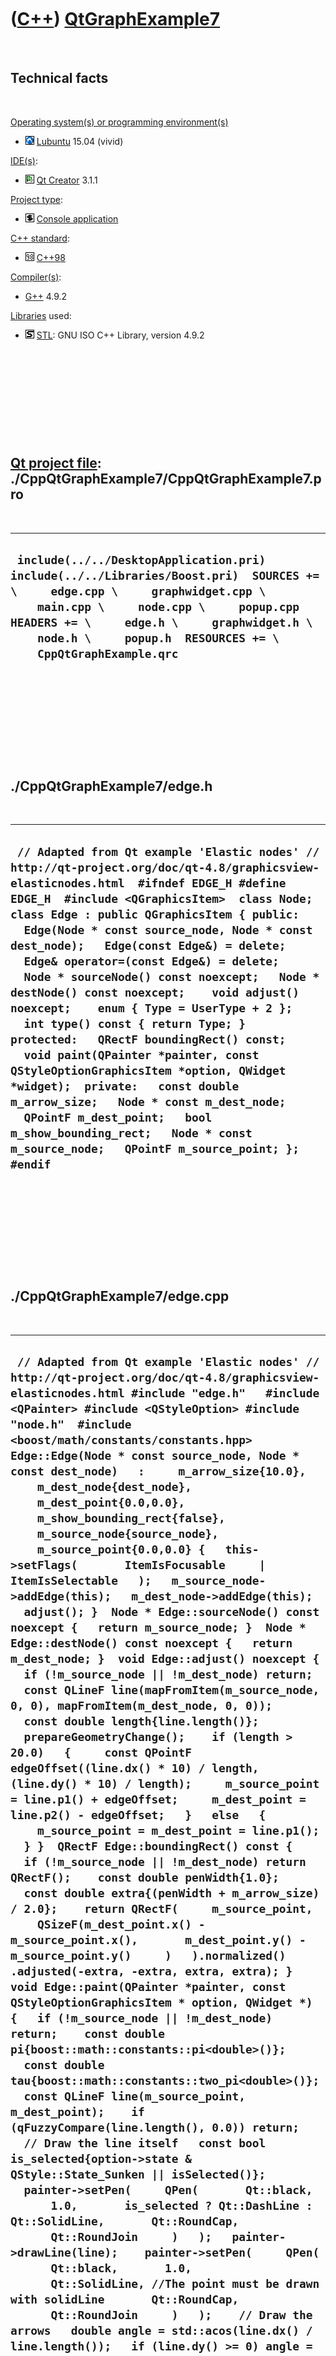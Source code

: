 
 

 

 

 

 

([C++](Cpp.md)) [QtGraphExample7](CppQtGraphExample7.md)
==========================================================

 

Technical facts
---------------

 

[Operating system(s) or programming environment(s)](CppOs.md)

-   ![Lubuntu](PicLubuntu.png) [Lubuntu](CppLubuntu.md) 15.04 (vivid)

[IDE(s)](CppIde.md):

-   ![Qt Creator](PicQtCreator.png) [Qt Creator](CppQtCreator.md) 3.1.1

[Project type](CppQtProjectType.md):

-   ![console](PicConsole.png) [Console
    application](CppConsoleApplication.md)

[C++ standard](CppStandard.md):

-   ![C++98](PicCpp98.png) [C++98](Cpp98.md)

[Compiler(s)](CppCompiler.md):

-   [G++](CppGpp.md) 4.9.2

[Libraries](CppLibrary.md) used:

-   ![STL](PicStl.png) [STL](CppStl.md): GNU ISO C++ Library, version
    4.9.2

 

 

 

 

 

[Qt project file](CppQtProjectFile.md): ./CppQtGraphExample7/CppQtGraphExample7.pro
------------------------------------------------------------------------------------

 

  ----------------------------------------------------------------------------------------------------------------------------------------------------------------------------------------------------------------------------------------------------------------------------------------------
  ` include(../../DesktopApplication.pri) include(../../Libraries/Boost.pri)  SOURCES += \     edge.cpp \     graphwidget.cpp \     main.cpp \     node.cpp \     popup.cpp  HEADERS += \     edge.h \     graphwidget.h \     node.h \     popup.h  RESOURCES += \     CppQtGraphExample.qrc`
  ----------------------------------------------------------------------------------------------------------------------------------------------------------------------------------------------------------------------------------------------------------------------------------------------

 

 

 

 

 

./CppQtGraphExample7/edge.h
---------------------------

 

  ----------------------------------------------------------------------------------------------------------------------------------------------------------------------------------------------------------------------------------------------------------------------------------------------------------------------------------------------------------------------------------------------------------------------------------------------------------------------------------------------------------------------------------------------------------------------------------------------------------------------------------------------------------------------------------------------------------------------------------------------------------------------------------------------------------------------------------------------------------------------------------
  ` // Adapted from Qt example 'Elastic nodes' // http://qt-project.org/doc/qt-4.8/graphicsview-elasticnodes.html  #ifndef EDGE_H #define EDGE_H  #include <QGraphicsItem>  class Node;  class Edge : public QGraphicsItem { public:   Edge(Node * const source_node, Node * const dest_node);   Edge(const Edge&) = delete;   Edge& operator=(const Edge&) = delete;    Node * sourceNode() const noexcept;   Node * destNode() const noexcept;    void adjust() noexcept;    enum { Type = UserType + 2 };   int type() const { return Type; }  protected:   QRectF boundingRect() const;   void paint(QPainter *painter, const QStyleOptionGraphicsItem *option, QWidget *widget);  private:   const double m_arrow_size;   Node * const m_dest_node;   QPointF m_dest_point;   bool m_show_bounding_rect;   Node * const m_source_node;   QPointF m_source_point; };   #endif`
  ----------------------------------------------------------------------------------------------------------------------------------------------------------------------------------------------------------------------------------------------------------------------------------------------------------------------------------------------------------------------------------------------------------------------------------------------------------------------------------------------------------------------------------------------------------------------------------------------------------------------------------------------------------------------------------------------------------------------------------------------------------------------------------------------------------------------------------------------------------------------------------

 

 

 

 

 

./CppQtGraphExample7/edge.cpp
-----------------------------

 

  -------------------------------------------------------------------------------------------------------------------------------------------------------------------------------------------------------------------------------------------------------------------------------------------------------------------------------------------------------------------------------------------------------------------------------------------------------------------------------------------------------------------------------------------------------------------------------------------------------------------------------------------------------------------------------------------------------------------------------------------------------------------------------------------------------------------------------------------------------------------------------------------------------------------------------------------------------------------------------------------------------------------------------------------------------------------------------------------------------------------------------------------------------------------------------------------------------------------------------------------------------------------------------------------------------------------------------------------------------------------------------------------------------------------------------------------------------------------------------------------------------------------------------------------------------------------------------------------------------------------------------------------------------------------------------------------------------------------------------------------------------------------------------------------------------------------------------------------------------------------------------------------------------------------------------------------------------------------------------------------------------------------------------------------------------------------------------------------------------------------------------------------------------------------------------------------------------------------------------------------------------------------------------------------------------------------------------------------------------------------------------------------------------------------------------------------------------------------------------------------------------------------------------------------------------------------------------------------------------------------------------------------------------------------------------------------------------------------------------------------------------------------------------------------------------------------------------------------------------------------------------------------------------------------------------------------------------------------------------------------------------------------------------------------------------------------------------------------------------------------------------------------------------------------------------------------------------------------------------------------------------------------------------------------------------------------------------------------------------------------------------------------------------------------------------------------------------------------------------------------------------------------------------------------------------------------------------------------------------------------------------------------------------------------------------------------------------------------
  ` // Adapted from Qt example 'Elastic nodes' // http://qt-project.org/doc/qt-4.8/graphicsview-elasticnodes.html #include "edge.h"   #include <QPainter> #include <QStyleOption> #include "node.h"  #include <boost/math/constants/constants.hpp>  Edge::Edge(Node * const source_node, Node * const dest_node)   :     m_arrow_size{10.0},     m_dest_node{dest_node},     m_dest_point{0.0,0.0},     m_show_bounding_rect{false},     m_source_node{source_node},     m_source_point{0.0,0.0} {   this->setFlags(       ItemIsFocusable     | ItemIsSelectable   );   m_source_node->addEdge(this);   m_dest_node->addEdge(this);   adjust(); }  Node * Edge::sourceNode() const noexcept {   return m_source_node; }  Node * Edge::destNode() const noexcept {   return m_dest_node; }  void Edge::adjust() noexcept {   if (!m_source_node || !m_dest_node) return;    const QLineF line(mapFromItem(m_source_node, 0, 0), mapFromItem(m_dest_node, 0, 0));   const double length{line.length()};    prepareGeometryChange();    if (length > 20.0)   {     const QPointF edgeOffset((line.dx() * 10) / length, (line.dy() * 10) / length);     m_source_point = line.p1() + edgeOffset;     m_dest_point = line.p2() - edgeOffset;   }   else   {     m_source_point = m_dest_point = line.p1();   } }  QRectF Edge::boundingRect() const {   if (!m_source_node || !m_dest_node) return QRectF();    const double penWidth{1.0};   const double extra{(penWidth + m_arrow_size) / 2.0};    return QRectF(     m_source_point,     QSizeF(m_dest_point.x() - m_source_point.x(),       m_dest_point.y() - m_source_point.y()     )   ).normalized()    .adjusted(-extra, -extra, extra, extra); }  void Edge::paint(QPainter *painter, const QStyleOptionGraphicsItem * option, QWidget *) {   if (!m_source_node || !m_dest_node) return;    const double pi{boost::math::constants::pi<double>()};   const double tau{boost::math::constants::two_pi<double>()};     const QLineF line(m_source_point, m_dest_point);    if (qFuzzyCompare(line.length(), 0.0)) return;    // Draw the line itself   const bool is_selected{option->state & QStyle::State_Sunken || isSelected()};   painter->setPen(     QPen(       Qt::black,       1.0,       is_selected ? Qt::DashLine : Qt::SolidLine,       Qt::RoundCap,       Qt::RoundJoin     )   );   painter->drawLine(line);    painter->setPen(     QPen(       Qt::black,       1.0,       Qt::SolidLine, //The point must be drawn with solidLine       Qt::RoundCap,       Qt::RoundJoin     )   );    // Draw the arrows   double angle = std::acos(line.dx() / line.length());   if (line.dy() >= 0) angle = tau - angle;    using std::sin;   using std::cos;   const QPointF sourceArrowP1{m_source_point + QPointF(sin(angle + pi / 3.0) * m_arrow_size,cos(angle + pi / 3.0) * m_arrow_size)};   const QPointF sourceArrowP2{m_source_point + QPointF(sin(angle + pi - pi / 3.0) * m_arrow_size,cos(angle + pi - pi / 3.0) * m_arrow_size)};   const QPointF destArrowP1{m_dest_point + QPointF(sin(angle - pi / 3.0) * m_arrow_size,cos(angle - pi / 3.0) * m_arrow_size)};   const QPointF destArrowP2{m_dest_point + QPointF(sin(angle - pi + pi / 3.0) * m_arrow_size,cos(angle - pi + pi / 3.0) * m_arrow_size)};    painter->setBrush(Qt::black);   painter->drawPolygon(QPolygonF() << line.p1() << sourceArrowP1 << sourceArrowP2);   painter->drawPolygon(QPolygonF() << line.p2() << destArrowP1 << destArrowP2);    //Draw the bounding rectangle   if (m_show_bounding_rect)   {     painter->setBrush(QBrush(QColor(0,0,255,32)));     painter->setPen(QPen(QColor(0,0,255,64)));     painter->drawRect(this->boundingRect());   } }`
  -------------------------------------------------------------------------------------------------------------------------------------------------------------------------------------------------------------------------------------------------------------------------------------------------------------------------------------------------------------------------------------------------------------------------------------------------------------------------------------------------------------------------------------------------------------------------------------------------------------------------------------------------------------------------------------------------------------------------------------------------------------------------------------------------------------------------------------------------------------------------------------------------------------------------------------------------------------------------------------------------------------------------------------------------------------------------------------------------------------------------------------------------------------------------------------------------------------------------------------------------------------------------------------------------------------------------------------------------------------------------------------------------------------------------------------------------------------------------------------------------------------------------------------------------------------------------------------------------------------------------------------------------------------------------------------------------------------------------------------------------------------------------------------------------------------------------------------------------------------------------------------------------------------------------------------------------------------------------------------------------------------------------------------------------------------------------------------------------------------------------------------------------------------------------------------------------------------------------------------------------------------------------------------------------------------------------------------------------------------------------------------------------------------------------------------------------------------------------------------------------------------------------------------------------------------------------------------------------------------------------------------------------------------------------------------------------------------------------------------------------------------------------------------------------------------------------------------------------------------------------------------------------------------------------------------------------------------------------------------------------------------------------------------------------------------------------------------------------------------------------------------------------------------------------------------------------------------------------------------------------------------------------------------------------------------------------------------------------------------------------------------------------------------------------------------------------------------------------------------------------------------------------------------------------------------------------------------------------------------------------------------------------------------------------------------------------------------------

 

 

 

 

 

./CppQtGraphExample7/graphwidget.h
----------------------------------

 

  ----------------------------------------------------------------------------------------------------------------------------------------------------------------------------------------------------------------------------------------------------------------------------------------------------------------------------------------------------------------------------------------------------------------------------------------------------------------------------------------------------------------------------------------------------------------------------------------------------------------------------------------------------------------------------------------------------------------------------------------------------------------------------------------------------------------------------------------------------------------------------------------------------------------------------------------------------------------------------------------------------------------------------------------------------------------------------------------------------------------------------------------------------------------------------------------
  ` // Adapted from Qt example 'Elastic nodes' // http://qt-project.org/doc/qt-4.8/graphicsview-elasticnodes.html  #ifndef GRAPHWIDGET_H #define GRAPHWIDGET_H  #include <QGraphicsView>  class Node; class PopUp;  class GraphWidget : public QGraphicsView {   Q_OBJECT  public:   GraphWidget(QWidget *parent = 0);   GraphWidget(const GraphWidget&) = delete;   GraphWidget& operator=(const GraphWidget&) = delete;    ///Create a new node. The Node* is managed by GraphWidget   Node* createNode() noexcept;    void itemMoved() noexcept;  public slots:   void shuffle() noexcept;   void zoomIn() noexcept;   void zoomOut() noexcept;  protected:   void keyPressEvent(QKeyEvent *event) noexcept override;   void scaleView(qreal scaleFactor) noexcept;   void timerEvent(QTimerEvent *event) noexcept override;   void wheelEvent(QWheelEvent *event) noexcept override;  private:   int m_timer_id;   PopUp * const m_popup;   void OnNodeFocusInEvent(Node* const node) noexcept;   void OnNodeFocusOutEvent(Node* const node) noexcept;   void OnNodePositionChangedEvent(Node* const node) noexcept;   void OnPopUpClicked(PopUp* const popup) noexcept; };  #endif`
  ----------------------------------------------------------------------------------------------------------------------------------------------------------------------------------------------------------------------------------------------------------------------------------------------------------------------------------------------------------------------------------------------------------------------------------------------------------------------------------------------------------------------------------------------------------------------------------------------------------------------------------------------------------------------------------------------------------------------------------------------------------------------------------------------------------------------------------------------------------------------------------------------------------------------------------------------------------------------------------------------------------------------------------------------------------------------------------------------------------------------------------------------------------------------------------------

 

 

 

 

 

./CppQtGraphExample7/graphwidget.cpp
------------------------------------

 

  ------------------------------------------------------------------------------------------------------------------------------------------------------------------------------------------------------------------------------------------------------------------------------------------------------------------------------------------------------------------------------------------------------------------------------------------------------------------------------------------------------------------------------------------------------------------------------------------------------------------------------------------------------------------------------------------------------------------------------------------------------------------------------------------------------------------------------------------------------------------------------------------------------------------------------------------------------------------------------------------------------------------------------------------------------------------------------------------------------------------------------------------------------------------------------------------------------------------------------------------------------------------------------------------------------------------------------------------------------------------------------------------------------------------------------------------------------------------------------------------------------------------------------------------------------------------------------------------------------------------------------------------------------------------------------------------------------------------------------------------------------------------------------------------------------------------------------------------------------------------------------------------------------------------------------------------------------------------------------------------------------------------------------------------------------------------------------------------------------------------------------------------------------------------------------------------------------------------------------------------------------------------------------------------------------------------------------------------------------------------------------------------------------------------------------------------------------------------------------------------------------------------------------------------------------------------------------------------------------------------------------------------------------------------------------------------------------------------------------------------------------------------------------------------------------------------------------------------------------------------------------------------------------------------------------------------------------------------------------------------------------------------------------------------------------------------------------------------------------------------------------------------------------------------------------------------------------------------------------------------------------------------------------------------------------------------------------------------------------------------------------------------------------------------------------------------------------------------------------------------------------------------------------------------------------------------------------------------------------------------------------------------------------------------------------------------------------------------------------------------------------------------------------------------------------------------------------------------------------------------------------------------------------------------------------------------------------------------------------------------------------------------------------------------------------------------------------------------------------------------------------------------------------------------------------------------------------------------------------------------------------------------------------------------------------------------------------------------------------------------------------------------------------------------------------------------------------------------------------------------------------------------------------------------------------------------------------------------------------------------------------------------------------------------------------------------------------------------------------------------------------------------------------------------------------------------------------------------------------------------------------------------------------------------------------------------------------------------------------------------------------------------------------------------------------------------------------------------------------------------------------------------------------------------------------------------------------------------------------------------------------------------------------------------------------------------------------------------------------------------------------------------------------------------------------------------------------------------------------------------------------------------------------------------------------------------------------------------------------------------------------------------------------------------------------------------------------------------------------------------------------------------------------------------------------------------------------------------------------------------------------------------------------------------------------------------------------------------------------------------------------------------------------------------------------
  ` // Adapted from Qt example 'Elastic nodes' // http://qt-project.org/doc/qt-4.8/graphicsview-elasticnodes.html  #include "graphwidget.h" #include <cmath>  #include <boost/lambda/lambda.hpp>  #include <QApplication> #include <QDesktopWidget> #include <QGraphicsRectItem> #include <QGraphicsScene> #include <QKeyEvent>  #include "edge.h" #include "node.h" #include "popup.h"  GraphWidget::GraphWidget(QWidget *parent) : QGraphicsView(parent),   m_timer_id{0},   m_popup{new PopUp} //Will be owned by scene {   QGraphicsScene * const scene = new QGraphicsScene(this);   scene->addItem(m_popup); //Transfer ownership   m_popup->setVisible(false);   m_popup->m_signal_clicked.connect(     boost::bind(&GraphWidget::OnPopUpClicked,this, boost::lambda::_1)   );    scene->setItemIndexMember function(QGraphicsScene::NoIndex);   setScene(scene);   setCacheMode(CacheBackground);   setViewportUpdateMode(BoundingRectViewportUpdate);   setRenderHint(QPainter::Antialiasing);   setTransformationAnchor(AnchorUnderMouse);   scale(3.0,3.0);    std::vector<Node*> nodes;   for (int y=-1; y!=2; ++y)   {     for (int x=-1; x!=2; ++x)     {       const auto node = createNode();       node->setPos(static_cast<double>(x) * 50.0, static_cast<double>(y) * 50.0);       nodes.push_back(node);     }    }   //m_active_node = nodes[4];   scene->addItem(new Edge(nodes[0],nodes[1]));   scene->addItem(new Edge(nodes[0],nodes[3]));   scene->addItem(new Edge(nodes[1],nodes[2]));   scene->addItem(new Edge(nodes[1],nodes[4]));   scene->addItem(new Edge(nodes[2],nodes[5]));   scene->addItem(new Edge(nodes[3],nodes[4]));   scene->addItem(new Edge(nodes[3],nodes[6]));   scene->addItem(new Edge(nodes[4],nodes[5]));   scene->addItem(new Edge(nodes[4],nodes[7]));   scene->addItem(new Edge(nodes[5],nodes[8]));   scene->addItem(new Edge(nodes[6],nodes[7]));   scene->addItem(new Edge(nodes[7],nodes[8]));    {     //Put the dialog, at size 80%, in the screen center     const QRect screen = QApplication::desktop()->screenGeometry();     this->setGeometry(0,0,screen.width() * 8 / 10, screen.height() * 8 / 10);     this->move( screen.center() - this->rect().center() );   } }  Node* GraphWidget::createNode() noexcept {   Node * const new_node{new Node(this)};   new_node->m_signal_focus_in.connect(     boost::bind(&GraphWidget::OnNodeFocusInEvent,this, boost::lambda::_1)   );   new_node->m_signal_focus_out.connect(     boost::bind(&GraphWidget::OnNodeFocusOutEvent,this, boost::lambda::_1)   );   new_node->m_signal_position_changed.connect(     boost::bind(&GraphWidget::OnNodePositionChangedEvent,this, boost::lambda::_1)   );   this->scene()->addItem(new_node);   return new_node; }  void GraphWidget::itemMoved() noexcept {   if (!m_timer_id)   {     m_timer_id = startTimer(1000 / 25);   } }  void GraphWidget::keyPressEvent(QKeyEvent *event) noexcept {   std::vector<Node*> nodes;   foreach(QGraphicsItem * const item, scene()->selectedItems())   {     Node * const node{dynamic_cast<Node*>(item)};     if (node) nodes.push_back(node);   }    switch (event->key())   {     case Qt::Key_Up:     {       foreach(Node * const node, nodes) { node->moveBy(0.0,-20.0); }     }     break;     case Qt::Key_Down:     {       foreach(Node * const node, nodes) { node->moveBy(0.0,20.0); }     }     break;     case Qt::Key_Left:     {       foreach(Node * const node, nodes) { node->moveBy(-20.0,0.0); }     }     break;     case Qt::Key_Right:     {       foreach(Node * const node, nodes) { node->moveBy(20,0); }     }     break;     case Qt::Key_Plus:       zoomIn();     break;     case Qt::Key_Minus:       zoomOut();     break;     case Qt::Key_Space:     case Qt::Key_Enter:       shuffle();     break;     default:       QGraphicsView::keyPressEvent(event);   } }  void GraphWidget::OnNodeFocusInEvent(Node* const node) noexcept {   assert(node);   m_popup->StartFadeIn();   m_popup->SetNode(node);   m_popup->setPos(node->pos() + QPointF(25.0,-25.0)); }  void GraphWidget::OnNodeFocusOutEvent(Node* const node) noexcept {   assert(node);   m_popup->StartFadeOut();   //m_popup->setVisible(false); }  void GraphWidget::OnNodePositionChangedEvent(Node* const node) noexcept {   assert(node);   if (node->isSelected() || node->hasFocus())   {     m_popup->setPos(node->pos() + QPointF(25.0,-25.0));   } }  void GraphWidget::OnPopUpClicked(PopUp* const popup) noexcept {   const auto node = popup->GetNode();   if (node)   {     node->SetRay(node->GetRay() * 2.0);     //node->setScale(popup->GetNode()->scale() * 2.0);   } }  void GraphWidget::scaleView(qreal scaleFactor) noexcept {   const double factor{     transform().scale(scaleFactor, scaleFactor)       .mapRect(QRectF(0.0, 0.0, 1.0, 1.0)).width()   };   if (factor < 0.07 || factor > 100.0) return;    scale(scaleFactor, scaleFactor); }  void GraphWidget::shuffle() noexcept {   foreach (QGraphicsItem * const item, scene()->items())   {     if (qgraphicsitem_cast<Node *>(item))     {       item->setPos(         static_cast<double>(-150 + (qrand() % 300)),         static_cast<double>(-150 + (qrand() % 300))       );     }   } }  void GraphWidget::timerEvent(QTimerEvent *) noexcept {   QList<Node *> nodes;   foreach (QGraphicsItem *item, scene()->items())   {     if (Node * const node = qgraphicsitem_cast<Node *>(item))     {       nodes << node;     }   }   foreach (Node * const node, nodes)   {     node->calculateForces();   }    bool itemsMoved = false;   foreach (Node * const node, nodes)   {     if (node->advance()) itemsMoved = true;   }    if (!itemsMoved)   {     killTimer(m_timer_id);     m_timer_id = 0;   } }  void GraphWidget::wheelEvent(QWheelEvent *event) noexcept {   scaleView(std::pow(2.0, -event->delta() / 240.0)); }  void GraphWidget::zoomIn() noexcept {   scaleView(1.2); }  void GraphWidget::zoomOut() noexcept {   scaleView(1.0/1.2); }`
  ------------------------------------------------------------------------------------------------------------------------------------------------------------------------------------------------------------------------------------------------------------------------------------------------------------------------------------------------------------------------------------------------------------------------------------------------------------------------------------------------------------------------------------------------------------------------------------------------------------------------------------------------------------------------------------------------------------------------------------------------------------------------------------------------------------------------------------------------------------------------------------------------------------------------------------------------------------------------------------------------------------------------------------------------------------------------------------------------------------------------------------------------------------------------------------------------------------------------------------------------------------------------------------------------------------------------------------------------------------------------------------------------------------------------------------------------------------------------------------------------------------------------------------------------------------------------------------------------------------------------------------------------------------------------------------------------------------------------------------------------------------------------------------------------------------------------------------------------------------------------------------------------------------------------------------------------------------------------------------------------------------------------------------------------------------------------------------------------------------------------------------------------------------------------------------------------------------------------------------------------------------------------------------------------------------------------------------------------------------------------------------------------------------------------------------------------------------------------------------------------------------------------------------------------------------------------------------------------------------------------------------------------------------------------------------------------------------------------------------------------------------------------------------------------------------------------------------------------------------------------------------------------------------------------------------------------------------------------------------------------------------------------------------------------------------------------------------------------------------------------------------------------------------------------------------------------------------------------------------------------------------------------------------------------------------------------------------------------------------------------------------------------------------------------------------------------------------------------------------------------------------------------------------------------------------------------------------------------------------------------------------------------------------------------------------------------------------------------------------------------------------------------------------------------------------------------------------------------------------------------------------------------------------------------------------------------------------------------------------------------------------------------------------------------------------------------------------------------------------------------------------------------------------------------------------------------------------------------------------------------------------------------------------------------------------------------------------------------------------------------------------------------------------------------------------------------------------------------------------------------------------------------------------------------------------------------------------------------------------------------------------------------------------------------------------------------------------------------------------------------------------------------------------------------------------------------------------------------------------------------------------------------------------------------------------------------------------------------------------------------------------------------------------------------------------------------------------------------------------------------------------------------------------------------------------------------------------------------------------------------------------------------------------------------------------------------------------------------------------------------------------------------------------------------------------------------------------------------------------------------------------------------------------------------------------------------------------------------------------------------------------------------------------------------------------------------------------------------------------------------------------------------------------------------------------------------------------------------------------------------------------------------------------------------------------------------------------------------------------------------------------------------------------------------------

 

 

 

 

 

./CppQtGraphExample7/main.cpp
-----------------------------

 

  --------------------------------------------------------------------------------------------------------------------------------------------------------------------------------------------------------------------------------------------------------------------------------------------------------------------------------
  ` // Adapted from Qt example 'Elastic nodes' // http://qt-project.org/doc/qt-4.8/graphicsview-elasticnodes.html  #include <QApplication>  #include "graphwidget.h"  int main(int argc, char **argv) {   QApplication app(argc, argv);   GraphWidget * const widget{new GraphWidget};   widget->show();   return app.exec(); }`
  --------------------------------------------------------------------------------------------------------------------------------------------------------------------------------------------------------------------------------------------------------------------------------------------------------------------------------

 

 

 

 

 

./CppQtGraphExample7/node.h
---------------------------

 

  ---------------------------------------------------------------------------------------------------------------------------------------------------------------------------------------------------------------------------------------------------------------------------------------------------------------------------------------------------------------------------------------------------------------------------------------------------------------------------------------------------------------------------------------------------------------------------------------------------------------------------------------------------------------------------------------------------------------------------------------------------------------------------------------------------------------------------------------------------------------------------------------------------------------------------------------------------------------------------------------------------------------------------------------------------------------------------------------------------------------------------------------------------------------------------------------------------------------------------------------------------------------------------------------------------------------------------------------------------------------------------------------------------------------------------------------------------------------------------------------------------------------------------------------------------------------------------------------------------------------------------------------------------------------------------------------------------------------------------------------------------------------------------------------------------------------------------------------------------------------------------------------------
  ` // Adapted from Qt example 'Elastic nodes' // http://qt-project.org/doc/qt-4.8/graphicsview-elasticnodes.html #ifndef NODE_H #define NODE_H  #include <QGraphicsItem> #include <QList> #include <boost/signals2.hpp>  class Edge; class GraphWidget; class QGraphicsSceneMouseEvent;  class Node : public QGraphicsItem { public:   enum { Type = UserType + 1 };    Node(GraphWidget *graphWidget);   Node(const Node&) = delete;   Node& operator=(const Node&) = delete;    void addEdge(Edge *edge) noexcept;   bool advance() noexcept;   QRectF boundingRect() const noexcept override;   void calculateForces() noexcept;   QList<Edge *> edges() const noexcept;   double GetRay() const noexcept { return m_ray; }   void paint(QPainter *painter, const QStyleOptionGraphicsItem *option, QWidget *widget) noexcept override;   void SetRay(const double ray);   void setShowBoundingRect(const bool show_bounding_rect) noexcept;   QPainterPath shape() const noexcept override;   int type() const noexcept override { return Type; }    boost::signals2::signal<void(Node * const)> m_signal_focus_in;   boost::signals2::signal<void(Node * const)> m_signal_focus_out;   boost::signals2::signal<void(Node * const)> m_signal_position_changed;   //signals:   //void signal_focus_changed(Node * const);  protected:    void focusInEvent(QFocusEvent *event) noexcept override;   void focusOutEvent(QFocusEvent *event) noexcept override;   QVariant itemChange(GraphicsItemChange change, const QVariant &value) noexcept override;   void mousePressEvent(QGraphicsSceneMouseEvent *event) noexcept override;   void mouseReleaseEvent(QGraphicsSceneMouseEvent *event) noexcept override;    private:   QList<Edge*> m_edges;   GraphWidget * const m_graph;   QPointF m_new_pos;   double m_ray; //The ray of the circle   bool m_show_bounding_rect; };  #endif`
  ---------------------------------------------------------------------------------------------------------------------------------------------------------------------------------------------------------------------------------------------------------------------------------------------------------------------------------------------------------------------------------------------------------------------------------------------------------------------------------------------------------------------------------------------------------------------------------------------------------------------------------------------------------------------------------------------------------------------------------------------------------------------------------------------------------------------------------------------------------------------------------------------------------------------------------------------------------------------------------------------------------------------------------------------------------------------------------------------------------------------------------------------------------------------------------------------------------------------------------------------------------------------------------------------------------------------------------------------------------------------------------------------------------------------------------------------------------------------------------------------------------------------------------------------------------------------------------------------------------------------------------------------------------------------------------------------------------------------------------------------------------------------------------------------------------------------------------------------------------------------------------------------

 

 

 

 

 

./CppQtGraphExample7/node.cpp
-----------------------------

 

  --------------------------------------------------------------------------------------------------------------------------------------------------------------------------------------------------------------------------------------------------------------------------------------------------------------------------------------------------------------------------------------------------------------------------------------------------------------------------------------------------------------------------------------------------------------------------------------------------------------------------------------------------------------------------------------------------------------------------------------------------------------------------------------------------------------------------------------------------------------------------------------------------------------------------------------------------------------------------------------------------------------------------------------------------------------------------------------------------------------------------------------------------------------------------------------------------------------------------------------------------------------------------------------------------------------------------------------------------------------------------------------------------------------------------------------------------------------------------------------------------------------------------------------------------------------------------------------------------------------------------------------------------------------------------------------------------------------------------------------------------------------------------------------------------------------------------------------------------------------------------------------------------------------------------------------------------------------------------------------------------------------------------------------------------------------------------------------------------------------------------------------------------------------------------------------------------------------------------------------------------------------------------------------------------------------------------------------------------------------------------------------------------------------------------------------------------------------------------------------------------------------------------------------------------------------------------------------------------------------------------------------------------------------------------------------------------------------------------------------------------------------------------------------------------------------------------------------------------------------------------------------------------------------------------------------------------------------------------------------------------------------------------------------------------------------------------------------------------------------------------------------------------------------------------------------------------------------------------------------------------------------------------------------------------------------------------------------------------------------------------------------------------------------------------------------------------------------------------------------------------------------------------------------------------------------------------------------------------------------------------------------------------------------------------------------------------------------------------------------------------------------------------------------------------------------------------------------------------------------------------------------------------------------------------------------------------------------------------------------------------------------------------------------------------------------------------------------------------------------------------------------------------------------------------------------------------------------------------------------------------------------------------------------------------------------------------------------------------------------------------------------------------------------------------------------------------------------------------------------------------------------------------------------------------------------------------------------------------------------------------------------------------------------------------------------------------------------------------------------------------------------------------------------------------------------------------------------------------------------
  ` // Adapted from Qt example 'Elastic nodes' // http://qt-project.org/doc/qt-4.8/graphicsview-elasticnodes.html  #include <QGraphicsScene> #include <QGraphicsSceneMouseEvent> #include <QPainter> #include <QStyleOption>  #include "edge.h" #include "node.h" #include "graphwidget.h"  Node::Node(GraphWidget *graphWidget)   :     m_signal_focus_in{},     m_signal_focus_out{},     m_signal_position_changed{},     m_edges{},     m_graph(graphWidget),     m_new_pos{},     m_ray{10.0},     m_show_bounding_rect{false} {   setFlag(ItemIsMovable);   setFlag(ItemIsFocusable);   setFlag(ItemIsSelectable);   setFlag(ItemSendsGeometryChanges);   setCacheMode(DeviceCoordinateCache);   setZValue(-1); }  void Node::addEdge(Edge *edge) noexcept {   m_edges << edge;   edge->adjust(); }  bool Node::advance() noexcept {   if (m_new_pos == pos()) return false;    setPos(m_new_pos);   return true; }  QRectF Node::boundingRect() const noexcept {   const double adjust{2.0};   return QRectF(     -m_ray - adjust,     -m_ray - adjust,      (2.0 * m_ray) + 3.0 + adjust,      (2.0 * m_ray) + 3.0 + adjust    ); }  void Node::calculateForces() noexcept {   if (!scene() || scene()->mouseGrabberItem() == this)   {     m_new_pos = pos();     return;   }    // Sum up all forces pushing this item away   double xvel = 0.0;   double yvel = 0.0;   foreach (QGraphicsItem *item, scene()->items())   {     Node * const node = qgraphicsitem_cast<Node *>(item);      if (!node) continue;      const QPointF vec{mapToItem(node, 0.0, 0.0)};     const double dx{vec.x()};     const double dy{vec.y()};     const double l{2.0 * (dx * dx + dy * dy)};     if (l > 0.0)     {       xvel += (dx * 150.0) / l;       yvel += (dy * 150.0) / l;     }   }    // Now subtract all forces pulling items together   const double weight = static_cast<double>(m_edges.size() + 1) * 10.0;   foreach (Edge *edge, m_edges)   {     const QPointF vec       = edge->sourceNode() == this       ? mapToItem(edge->destNode(), 0, 0)       : mapToItem(edge->sourceNode(), 0, 0)     ;     xvel -= vec.x() / weight;     yvel -= vec.y() / weight;   }    if (qAbs(xvel) < 0.1 && qAbs(yvel) < 0.1)   {     xvel = yvel = 0.0;   }    const QRectF sceneRect = scene()->sceneRect();   m_new_pos = pos() + QPointF(xvel, yvel);   m_new_pos.setX(qMin(qMax(m_new_pos.x(), sceneRect.left() + 10), sceneRect.right() - 10));   m_new_pos.setY(qMin(qMax(m_new_pos.y(), sceneRect.top() + 10), sceneRect.bottom() - 10)); }  QList<Edge *> Node::edges() const noexcept {   return m_edges; }  void Node::focusInEvent(QFocusEvent *) noexcept {   m_signal_focus_in(this); }  void Node::focusOutEvent(QFocusEvent *) noexcept {   m_signal_focus_out(this); }  QVariant Node::itemChange(GraphicsItemChange change, const QVariant &value) noexcept {   switch (change) {     case ItemPositionHasChanged:     {       foreach (Edge *edge, m_edges)       edge->adjust();       m_graph->itemMoved();       m_signal_position_changed(this);     }     break;     default:     break;   }    return QGraphicsItem::itemChange(change, value); }  void Node::mousePressEvent(QGraphicsSceneMouseEvent *event) noexcept {   update();   QGraphicsItem::mousePressEvent(event); }  void Node::mouseReleaseEvent(QGraphicsSceneMouseEvent *event) noexcept {   update();   QGraphicsItem::mouseReleaseEvent(event); }  void Node::paint(QPainter *painter, const QStyleOptionGraphicsItem *option, QWidget *) noexcept {   //Draw the shadow   painter->setPen(Qt::NoPen);   painter->setBrush(Qt::darkGray);   painter->drawEllipse(-m_ray + 3.0,-m_ray + 3.0, 2.0 * m_ray, 2.0 * m_ray);    QRadialGradient gradient(-3, -3, 10);    const bool is_selected{option->state & QStyle::State_Sunken     || this->isSelected() };   if (is_selected)   {     gradient.setCenter(3, 3);     gradient.setFocalPoint(3, 3);     gradient.setColorAt(1, QColor(Qt::lightGray).light(120));     gradient.setColorAt(0, QColor(Qt::darkGray).light(120));   }   else   {     gradient.setColorAt(0, Qt::lightGray);     gradient.setColorAt(1, Qt::darkGray);   }   painter->setBrush(gradient);    painter->setPen(     QPen(       Qt::black,       1.0, //pen width       is_selected ? Qt::DashLine : Qt::SolidLine     )   );   painter->drawEllipse(-m_ray, -m_ray, 2.0 * m_ray, 2.0 * m_ray);    //Draw the bounding rectangle   if (m_show_bounding_rect)   {     painter->setBrush(QBrush(QColor(255,0,0,32)));     painter->setPen(QPen(QColor(255,0,0,64)));     painter->drawRect(this->boundingRect());   } }  void Node::SetRay(const double ray) {   m_ray = ray;   this->update(); }  QPainterPath Node::shape() const noexcept {   QPainterPath path;   path.addEllipse(-m_ray, -m_ray, 2.0*m_ray, 2.0*m_ray);   return path; }`
  --------------------------------------------------------------------------------------------------------------------------------------------------------------------------------------------------------------------------------------------------------------------------------------------------------------------------------------------------------------------------------------------------------------------------------------------------------------------------------------------------------------------------------------------------------------------------------------------------------------------------------------------------------------------------------------------------------------------------------------------------------------------------------------------------------------------------------------------------------------------------------------------------------------------------------------------------------------------------------------------------------------------------------------------------------------------------------------------------------------------------------------------------------------------------------------------------------------------------------------------------------------------------------------------------------------------------------------------------------------------------------------------------------------------------------------------------------------------------------------------------------------------------------------------------------------------------------------------------------------------------------------------------------------------------------------------------------------------------------------------------------------------------------------------------------------------------------------------------------------------------------------------------------------------------------------------------------------------------------------------------------------------------------------------------------------------------------------------------------------------------------------------------------------------------------------------------------------------------------------------------------------------------------------------------------------------------------------------------------------------------------------------------------------------------------------------------------------------------------------------------------------------------------------------------------------------------------------------------------------------------------------------------------------------------------------------------------------------------------------------------------------------------------------------------------------------------------------------------------------------------------------------------------------------------------------------------------------------------------------------------------------------------------------------------------------------------------------------------------------------------------------------------------------------------------------------------------------------------------------------------------------------------------------------------------------------------------------------------------------------------------------------------------------------------------------------------------------------------------------------------------------------------------------------------------------------------------------------------------------------------------------------------------------------------------------------------------------------------------------------------------------------------------------------------------------------------------------------------------------------------------------------------------------------------------------------------------------------------------------------------------------------------------------------------------------------------------------------------------------------------------------------------------------------------------------------------------------------------------------------------------------------------------------------------------------------------------------------------------------------------------------------------------------------------------------------------------------------------------------------------------------------------------------------------------------------------------------------------------------------------------------------------------------------------------------------------------------------------------------------------------------------------------------------------------------------------------------------------------------

 

 

 

 

 

./CppQtGraphExample7/popup.h
----------------------------

 

  -------------------------------------------------------------------------------------------------------------------------------------------------------------------------------------------------------------------------------------------------------------------------------------------------------------------------------------------------------------------------------------------------------------------------------------------------------------------------------------------------------------------------------------------------------------------------------------------------------------------------------------------------------------------------------------------------------------------------------------------
  ` #ifndef POPUP_H #define POPUP_H  #include <boost/signals2.hpp> #include <QGraphicsPixmapItem>  struct Node; struct QTimer;  class PopUp : public QGraphicsPixmapItem { public:   PopUp();   PopUp(const PopUp&) = delete;   PopUp& operator=(const PopUp&) = delete;   boost::signals2::signal<void(PopUp * const)> m_signal_clicked;   void SetNode(Node * const node);   Node * GetNode() const noexcept { return m_node; }   void StartFadeIn();   void StartFadeOut(); protected:   void mousePressEvent(QGraphicsSceneMouseEvent *event) noexcept; private:   enum class FadeMode { in, out } m_fademode;   Node * m_node; //The Node the PopUp belongs to   int m_transparancy; //Alpha value, 255: opaque };  #endif // POPUP_H`
  -------------------------------------------------------------------------------------------------------------------------------------------------------------------------------------------------------------------------------------------------------------------------------------------------------------------------------------------------------------------------------------------------------------------------------------------------------------------------------------------------------------------------------------------------------------------------------------------------------------------------------------------------------------------------------------------------------------------------------------------

 

 

 

 

 

./CppQtGraphExample7/popup.cpp
------------------------------

 

  --------------------------------------------------------------------------------------------------------------------------------------------------------------------------------------------------------------------------------------------------------------------------------------------------------------------------------------------------------------------------------------------------------------------------------------------------------------------------------------------------------------------------------------------------------
  ` #include "popup.h"  #include <cassert> #include <QMessageBox> #include <QTimer>  PopUp::PopUp()   :     m_signal_clicked{},     m_fademode{FadeMode::in},     m_node{nullptr},     m_transparancy{128} {   this->setPixmap(QPixmap(":/images/Arrow14x14.png"));   setZValue(10); }  void PopUp::mousePressEvent(QGraphicsSceneMouseEvent *) noexcept {   m_signal_clicked(this); }  void PopUp::SetNode(Node * const node) {   assert(node);   m_node = node; }  void PopUp::StartFadeIn() {   setVisible(true); }  void PopUp::StartFadeOut() {  }`
  --------------------------------------------------------------------------------------------------------------------------------------------------------------------------------------------------------------------------------------------------------------------------------------------------------------------------------------------------------------------------------------------------------------------------------------------------------------------------------------------------------------------------------------------------------

 

 

 

 

 

 

This page has been created by the [tool](Tools.md)
[CodeToHtml](ToolCodeToHtml.md)
